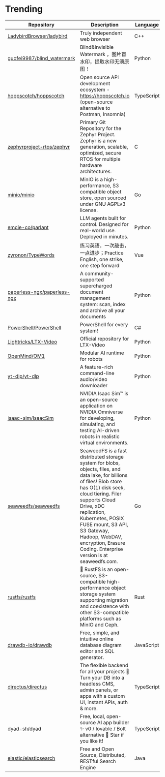 # Trending
| Repository | Description | Language | Stars | Forks |
| --- | --- | --- | --- | --- |
| [LadybirdBrowser/ladybird](https://github.com/alimpfard) | Truly independent web browser | C++ | 51,440 | 2,269 |
| [guofei9987/blind_watermark](https://github.com/ilikega) | Blind&Invisible Watermark ，图片盲水印，提取水印无须原图！ | Python | 9,625 | 988 |
| [hoppscotch/hoppscotch](https://github.com/nivedin) | Open source API development ecosystem - https://hoppscotch.io (open-source alternative to Postman, Insomnia) | TypeScript | 75,675 | 5,322 |
| [zephyrproject-rtos/zephyr](https://github.com/cvinayak) | Primary Git Repository for the Zephyr Project. Zephyr is a new generation, scalable, optimized, secure RTOS for multiple hardware architectures. | C | 13,401 | 8,106 |
| [minio/minio](https://github.com/poornas) | MinIO is a high-performance, S3 compatible object store, open sourced under GNU AGPLv3 license. | Go | 57,141 | 6,351 |
| [emcie-co/parlant](https://github.com/HadarYosef1) | LLM agents built for control. Designed for real-world use. Deployed in minutes. | Python | 14,633 | 1,192 |
| [zyronon/TypeWords](https://github.com/orzyyyy) | 练习英语，一次敲击，一点进步；Practice English, one strike, one step forward | Vue | 4,572 | 535 |
| [paperless-ngx/paperless-ngx](https://github.com/jonaswinkler) | A community-supported supercharged document management system: scan, index and archive all your documents | Python | 33,371 | 2,082 |
| [PowerShell/PowerShell](https://github.com/xtqqczze) | PowerShell for every system! | C# | 50,476 | 8,010 |
| [Lightricks/LTX-Video](https://github.com/guyltrks) | Official repository for LTX-Video | Python | 8,434 | 755 |
| [OpenMind/OM1](https://github.com/bobjiang) | Modular AI runtime for robots | Python | 1,045 | 363 |
| [yt-dlp/yt-dlp](https://github.com/jaimeMF) | A feature-rich command-line audio/video downloader | Python | 132,233 | 10,625 |
| [isaac-sim/IsaacSim](https://github.com/hmazhar-nv) | NVIDIA Isaac Sim™ is an open-source application on NVIDIA Omniverse for developing, simulating, and testing AI-driven robots in realistic virtual environments. | Python | 1,701 | 206 |
| [seaweedfs/seaweedfs](https://github.com/LazyDBA247-Anyvision) | SeaweedFS is a fast distributed storage system for blobs, objects, files, and data lake, for billions of files! Blob store has O(1) disk seek, cloud tiering. Filer supports Cloud Drive, xDC replication, Kubernetes, POSIX FUSE mount, S3 API, S3 Gateway, Hadoop, WebDAV, encryption, Erasure Coding. Enterprise version is at seaweedfs.com. | Go | 26,400 | 2,498 |
| [rustfs/rustfs](https://github.com/loverustfs) | 🚀 RustFS is an open-source, S3-compatible high-performance object storage system supporting migration and coexistence with other S3-compatible platforms such as MinIO and Ceph. | Rust | 10,119 | 484 |
| [drawdb-io/drawdb](https://github.com/FelixZY) | Free, simple, and intuitive online database diagram editor and SQL generator. | JavaScript | 34,107 | 2,553 |
| [directus/directus](https://github.com/azrikahar) | The flexible backend for all your projects 🐰 Turn your DB into a headless CMS, admin panels, or apps with a custom UI, instant APIs, auth & more. | TypeScript | 33,165 | 4,433 |
| [dyad-sh/dyad](https://github.com/azizmejri1) | Free, local, open-source AI app builder ✨ v0 / lovable / Bolt alternative 🌟 Star if you like it! | TypeScript | 17,118 | 1,840 |
| [elastic/elasticsearch](https://github.com/rjernst) | Free and Open Source, Distributed, RESTful Search Engine | Java | 75,208 | 25,575 |
